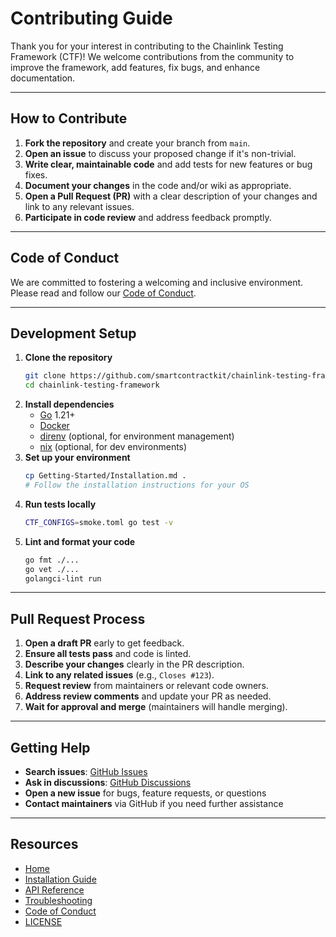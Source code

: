 # Contributing Guide

Thank you for your interest in contributing to the Chainlink Testing Framework (CTF)! We welcome contributions from the community to improve the framework, add features, fix bugs, and enhance documentation.

---

## How to Contribute

1. **Fork the repository** and create your branch from `main`.
2. **Open an issue** to discuss your proposed change if it's non-trivial.
3. **Write clear, maintainable code** and add tests for new features or bug fixes.
4. **Document your changes** in the code and/or wiki as appropriate.
5. **Open a Pull Request (PR)** with a clear description of your changes and link to any relevant issues.
6. **Participate in code review** and address feedback promptly.

---

## Code of Conduct

We are committed to fostering a welcoming and inclusive environment. Please read and follow our [Code of Conduct](https://github.com/smartcontractkit/chainlink-testing-framework/blob/main/CODE_OF_CONDUCT.md).

---

## Development Setup

1. **Clone the repository**
   ```bash
   git clone https://github.com/smartcontractkit/chainlink-testing-framework.git
   cd chainlink-testing-framework
   ```
2. **Install dependencies**
   - [Go](https://go.dev/doc/install) 1.21+
   - [Docker](https://www.docker.com/)
   - [direnv](https://direnv.net/) (optional, for environment management)
   - [nix](https://nixos.org/manual/nix/stable/installation/installation.html) (optional, for dev environments)
3. **Set up your environment**
   ```bash
   cp Getting-Started/Installation.md .
   # Follow the installation instructions for your OS
   ```
4. **Run tests locally**
   ```bash
   CTF_CONFIGS=smoke.toml go test -v
   ```
5. **Lint and format your code**
   ```bash
   go fmt ./...
   go vet ./...
   golangci-lint run
   ```

---

## Pull Request Process

1. **Open a draft PR** early to get feedback.
2. **Ensure all tests pass** and code is linted.
3. **Describe your changes** clearly in the PR description.
4. **Link to any related issues** (e.g., `Closes #123`).
5. **Request review** from maintainers or relevant code owners.
6. **Address review comments** and update your PR as needed.
7. **Wait for approval and merge** (maintainers will handle merging).

---

## Getting Help

- **Search issues**: [GitHub Issues](https://github.com/smartcontractkit/chainlink-testing-framework/issues)
- **Ask in discussions**: [GitHub Discussions](https://github.com/smartcontractkit/chainlink-testing-framework/discussions)
- **Open a new issue** for bugs, feature requests, or questions
- **Contact maintainers** via GitHub if you need further assistance

---

## Resources
- [Home](../Home)
- [Installation Guide](../Getting-Started/Installation)
- [API Reference](../Reference/API-Reference)
- [Troubleshooting](../Reference/Troubleshooting)
- [Code of Conduct](https://github.com/smartcontractkit/chainlink-testing-framework/blob/main/CODE_OF_CONDUCT.md)
- [LICENSE](https://github.com/smartcontractkit/chainlink-testing-framework/blob/main/LICENSE) 